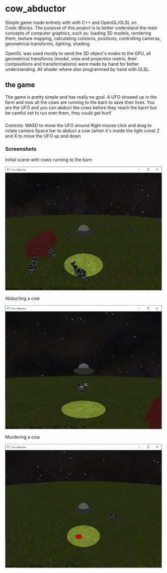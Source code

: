 # cow_abductor

Simple game made entirely with with C++ and OpenGL/GLSL on Code::Blocks. The purpose of this project is to better understand the main concepts of computer graphics, such as: loading 3D models, rendering them, texture mapping, calculating colisions, positions, controlling cameras, geometrical transforms, lighting, shading.

OpenGL was used mostly to send the 3D object's nodes to the GPU, all geometrical transforms (model, view and projection matrix, their compositions and transformations) were made by hand for better understanding. All shader where also programmed by hand with GLSL.

## the game

The game is pretty simple and has really no goal. A UFO showed up in the farm and now all the cows are running to the barn to save their lives. You are the UFO and you can abduct the cows before they reach the barn! but be careful not to run over them, they could get hurt!

###
Controls: 
WASD to move the UFO around
Right mouse click and drag to rotate camera
Space bar to abduct a cow (when it's inside the light cone)
Z and X to move the UFO up and down

### Screenshots

Initial scene with cows running to the barn

![Alt text](data/screenshots/scene.png?raw=true "Initial scene")

Abducting a cow

![Alt text](data/screenshots/abducting.png?raw=true "Abducting")

Murdering a cow

![Alt text](data/screenshots/dead_cow.png?raw=true "Dead Cow")
